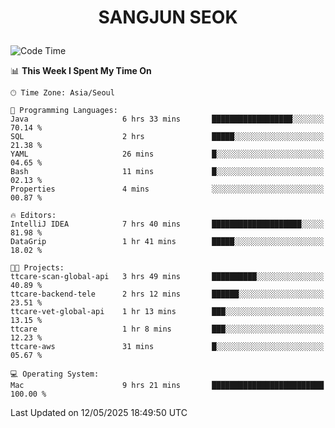 <h1>
 <p align="center">
   SANGJUN SEOK
 </p>
</h1>

<!--START_SECTION:waka-->
![Code Time](http://img.shields.io/badge/Code%20Time-4%2C290%20hrs%2038%20mins-blue)

📊 **This Week I Spent My Time On** 

```text
🕑︎ Time Zone: Asia/Seoul

💬 Programming Languages: 
Java                     6 hrs 33 mins       ██████████████████░░░░░░░   70.14 % 
SQL                      2 hrs               █████░░░░░░░░░░░░░░░░░░░░   21.38 % 
YAML                     26 mins             █░░░░░░░░░░░░░░░░░░░░░░░░   04.65 % 
Bash                     11 mins             █░░░░░░░░░░░░░░░░░░░░░░░░   02.13 % 
Properties               4 mins              ░░░░░░░░░░░░░░░░░░░░░░░░░   00.87 % 

🔥 Editors: 
IntelliJ IDEA            7 hrs 40 mins       ████████████████████░░░░░   81.98 % 
DataGrip                 1 hr 41 mins        █████░░░░░░░░░░░░░░░░░░░░   18.02 % 

🐱‍💻 Projects: 
ttcare-scan-global-api   3 hrs 49 mins       ██████████░░░░░░░░░░░░░░░   40.89 % 
ttcare-backend-tele      2 hrs 12 mins       ██████░░░░░░░░░░░░░░░░░░░   23.51 % 
ttcare-vet-global-api    1 hr 13 mins        ███░░░░░░░░░░░░░░░░░░░░░░   13.15 % 
ttcare                   1 hr 8 mins         ███░░░░░░░░░░░░░░░░░░░░░░   12.23 % 
ttcare-aws               31 mins             █░░░░░░░░░░░░░░░░░░░░░░░░   05.67 % 

💻 Operating System: 
Mac                      9 hrs 21 mins       █████████████████████████   100.00 % 
```


 Last Updated on 12/05/2025 18:49:50 UTC
<!--END_SECTION:waka-->

